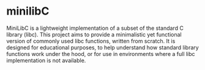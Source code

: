 # minilibC
MiniLibC is a lightweight implementation of a subset of the standard C library (libc). This project aims to provide a minimalistic yet functional version of commonly used libc functions, written from scratch. It is designed for educational purposes, to help understand how standard library functions work under the hood, or for use in environments where a full libc implementation is not available.

